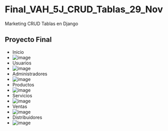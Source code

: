 # Final_VAH_5J_CRUD_Tablas_29_Nov
Marketing CRUD Tablas en Django
## Proyecto Final
- Inicio
- ![image](https://github.com/user-attachments/assets/fce26df8-eb7c-4333-b9e0-4fddb14bde70)
- Usuarios
- ![image](https://github.com/user-attachments/assets/732d1734-eeae-4b6d-b0b8-ce88bf1b372a)
- Administradores
- ![image](https://github.com/user-attachments/assets/841e026e-3902-49d6-8419-108e9c0e1151)
- Productos
- ![image](https://github.com/user-attachments/assets/f86d8eaf-0406-4d83-a371-88e5b5a6f62e)
- Servicios
- ![image](https://github.com/user-attachments/assets/c73977ba-f892-48ff-9dee-3b7e77dbd7c1)
- Ventas
- ![image](https://github.com/user-attachments/assets/87f81059-fd5f-4012-94ac-e93199d9fa77)
- Distribuidores
- ![image](https://github.com/user-attachments/assets/b9456f0c-20a9-4ffc-9ef2-db9e3ba5afb6)

